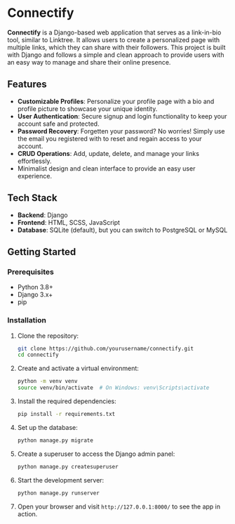 # Connectify

**Connectify** is a Django-based web application that serves as a link-in-bio tool, similar to Linktree. It allows users to create a personalized page with multiple links, which they can share with their followers. This project is built with Django and follows a simple and clean approach to provide users with an easy way to manage and share their online presence.

## Features

- **Customizable Profiles**: Personalize your profile page with a bio and profile picture to showcase your unique identity.
- **User Authentication**: Secure signup and login functionality to keep your account safe and protected.
- **Password Recovery**: Forgetten your password? No worries! Simply use the email you registered with to reset and regain access to your account.
- **CRUD Operations**: Add, update, delete, and manage your links effortlessly.
- Minimalist design and clean interface to provide an easy user experience.

## Tech Stack

- **Backend**: Django
- **Frontend**: HTML, SCSS, JavaScript
- **Database**: SQLite (default), but you can switch to PostgreSQL or MySQL
  
## Getting Started

### Prerequisites

- Python 3.8+
- Django 3.x+
- pip

### Installation

1. Clone the repository:
    ```bash
    git clone https://github.com/yourusername/connectify.git
    cd connectify
    ```

2. Create and activate a virtual environment:
    ```bash
    python -m venv venv
    source venv/bin/activate  # On Windows: venv\Scripts\activate
    ```

3. Install the required dependencies:
    ```bash
    pip install -r requirements.txt
    ```

4. Set up the database:
    ```bash
    python manage.py migrate
    ```

5. Create a superuser to access the Django admin panel:
    ```bash
    python manage.py createsuperuser
    ```

6. Start the development server:
    ```bash
    python manage.py runserver
    ```

7. Open your browser and visit `http://127.0.0.1:8000/` to see the app in action.

